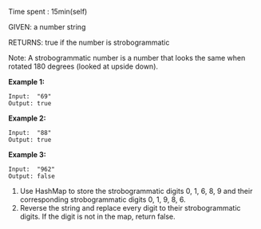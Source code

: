 Time spent : 15min(self)

GIVEN: a number string

RETURNS:  true if the number is strobogrammatic

Note: A strobogrammatic number is a number that looks the same when rotated 180 degrees (looked at upside down).

**Example 1:**

```
Input:  "69"
Output: true
```

**Example 2:**

```
Input:  "88"
Output: true
```

**Example 3:**

```
Input:  "962"
Output: false
```



1. Use HashMap to store the strobogrammatic digits 0, 1, 6, 8, 9 and their corresponding strobogrammatic digits 0, 1, 9, 8, 6.
2. Reverse the string and replace every digit to their strobogrammatic digits. If the digit is not in the map, return false.
